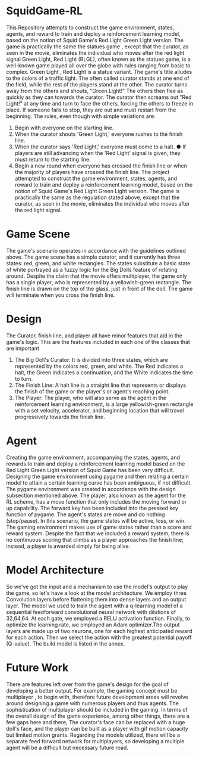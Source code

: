 # SquidGame-RL
This Repository attempts to construct the game environment, states, agents, and reward to train and deploy a reinforcement learning model, based on the notion of Squid Game's Red Light Green Light version. The game is practically the same the statues game , except that the curator, as seen in the movie, eliminates the individual who moves after the red light signal
Green Light, Red Light (RLGL), often known as the statues game, is a well-known game played
all over the globe with rules ranging from basic to complex. Green Light , Red Light is a statue
variant. The game's title alludes to the colors of a traffic light. The often called curator stands at
one end of the field, while the rest of the players stand at the other. The curator turns away
from the others and shouts, "Green Light!" The others then flee as quickly as they can towards
the curator. The curator then screams out "Red Light!" at any time and turn to face the others,
forcing the others to freeze in place. If someone fails to stop, they are out and must restart from
the beginning. The rules, even though with simple variations are:
1. Begin with everyone on the starting line.
2. When the curator shouts 'Green Light,' everyone rushes to the finish line.
3. When the curator says 'Red Light,' everyone must come to a halt.
  ●  If players are still advancing when the 'Red Light' signal is given, they must return
to the starting line.
4. Begin a new round when everyone has crossed the finish line or when the majority of
players have crossed the finish line.
The project attempted to construct the game environment, states, agents, and reward to train
and deploy a reinforcement learning model, based on the notion of Squid Game's Red Light
Green Light version. The game is practically the same as the regulation stated above, except that
the curator, as seen in the movie, eliminates the individual who moves after the red light signal.
# Game Scene
The game's scenario operates in accordance with the guidelines outlined above. The game
scene has a simple curator, and it currently has three states: red, green, and white rectangles.
The states substitute a basic state of white portrayed as a fuzzy logic for the Big Dolls feature of
rotating around. Despite the claim that the movie offers multiplayer, the game only has a single
player, who is represented by a yellowish-green rectangle. The finish line is drawn on the top of
the glass, just in front of the doll. The game will terminate when you cross the finish line.
# Design
The Curator, finish line, and player all have minor features that aid in the game's logic. This are
the features included in each one of the classes that are important
1. The Big Doll's Curator: It is divided into three states, which are represented by the colors
red, green, and white. The Red indicates a halt, the Green indicates a continuation, and
the White indicates the time to turn.
2. The Finish Line: A halt line is a straight line that represents or displays the finish of the
game or the player's or agent's reaching point.
3. The Player: The player, who will also serve as the agent in the reinforcement learning
environment, is a large yellowish-green rectangle with a set velocity, accelerator, and
beginning location that will travel progressively towards the finish line.
# Agent
Creating the game environment, accompanying the states, agents, and rewards to train and
deploy a reinforcement learning model based on the Red Light Green Light version of Squid
Game has been very difficult. Designing the game environment using pygame and then relating
a certain model to attain a certain learning curve has been ambiguous, if not difficult. The
pygame environment was created in accordance with the design subsection mentioned above.
The player, also known as the agent for the RL scheme, has a move function that only includes
the moving forward or up capability. The forward key has been included into the pressed key
function of pygame. The agent's states are move and do nothing (stop/pause). In this scenario,
the game states will be active, loss, or win.
The gaming environment makes use of game states rather than a score and reward system.
Despite the fact that we included a reward system, there is no continuous scoring that climbs as
a player approaches the finish line; instead, a player is awarded simply for being alive.
# Model Architecture
So we've got the input and a mechanism to use the model's output to play the game, so let's
have a look at the model architecture. We employ three Convolution layers before flattening
them into dense layers and an output layer. The model we used to train the agent with a
q-learning model of a sequential feedforward convolutional neural network with dilutions of
32,64,64. At each gate, we employed a RELU activation function. Finally, to optimize the
learning rate, we employed an Adam optimizer.The output layers are made up of two neurons, one for each highest anticipated reward for
each action. Then we select the action with the greatest potential payoff (Q-value). The build
model is listed in the annex.

# Future Work
There are features left over from the game's design for the goal of developing a better output.
For example, the gaming concept must be multiplayer , to begin with, therefore future
development areas will revolve around designing a game with numerous players and thus
agents. The sophistication of multiplayer should be included in the gaming. In terms of the
overall design of the game experience, among other things, there are a few gaps here and
there; The curator's face can be replaced with a huge doll's face, and the player can be built as a
player with gif motion capacity but limited motion grants. Regarding the models utilized, there
will be a separate feed forward network for multiplayers, so developing a multiple agent will be
a difficult but necessary future road.

